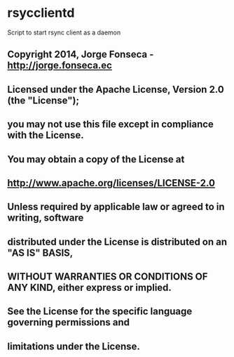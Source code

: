 rsycclientd
===========

Script to start rsync client as a daemon

## Copyright 2014, Jorge Fonseca - http://jorge.fonseca.ec

## Licensed under the Apache License, Version 2.0 (the "License");
## you may not use this file except in compliance with the License.
## You may obtain a copy of the License at

##    http://www.apache.org/licenses/LICENSE-2.0

## Unless required by applicable law or agreed to in writing, software
## distributed under the License is distributed on an "AS IS" BASIS,
## WITHOUT WARRANTIES OR CONDITIONS OF ANY KIND, either express or implied.
## See the License for the specific language governing permissions and
## limitations under the License.
